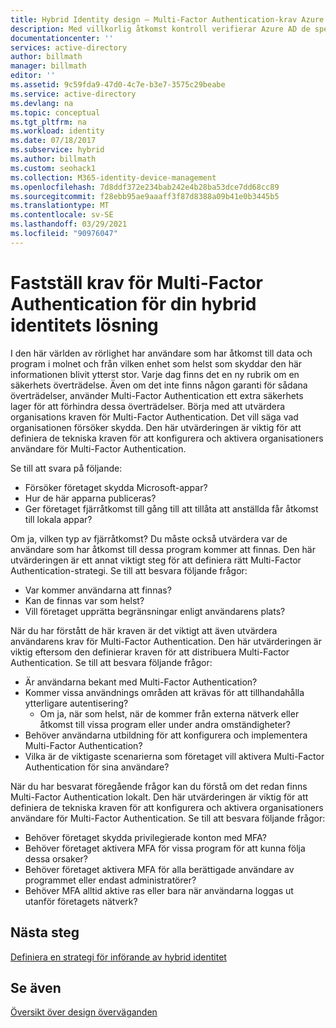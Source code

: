 ```yaml
---
title: Hybrid Identity design – Multi-Factor Authentication-krav Azure | Microsoft Docs
description: Med villkorlig åtkomst kontroll verifierar Azure AD de specifika villkor som du väljer när du autentiserar användaren och innan du tillåter åtkomst till programmet.
documentationcenter: ''
services: active-directory
author: billmath
manager: billmath
editor: ''
ms.assetid: 9c59fda9-47d0-4c7e-b3e7-3575c29beabe
ms.service: active-directory
ms.devlang: na
ms.topic: conceptual
ms.tgt_pltfrm: na
ms.workload: identity
ms.date: 07/18/2017
ms.subservice: hybrid
ms.author: billmath
ms.custom: seohack1
ms.collection: M365-identity-device-management
ms.openlocfilehash: 7d8ddf372e234bab242e4b28ba53dce7dd68cc89
ms.sourcegitcommit: f28ebb95ae9aaaff3f87d8388a09b41e0b3445b5
ms.translationtype: MT
ms.contentlocale: sv-SE
ms.lasthandoff: 03/29/2021
ms.locfileid: "90976047"
---
```

# <a name="determine-multi-factor-authentication-requirements-for-your-hybrid-identity-solution"></a>Fastställ krav för Multi-Factor Authentication för din hybrid identitets lösning
I den här världen av rörlighet har användare som har åtkomst till data och program i molnet och från vilken enhet som helst som skyddar den här informationen blivit ytterst stor.  Varje dag finns det en ny rubrik om en säkerhets överträdelse.  Även om det inte finns någon garanti för sådana överträdelser, använder Multi-Factor Authentication ett extra säkerhets lager för att förhindra dessa överträdelser.
Börja med att utvärdera organisations kraven för Multi-Factor Authentication. Det vill säga vad organisationen försöker skydda.  Den här utvärderingen är viktig för att definiera de tekniska kraven för att konfigurera och aktivera organisationers användare för Multi-Factor Authentication.

Se till att svara på följande:

* Försöker företaget skydda Microsoft-appar? 
* Hur de här apparna publiceras?
* Ger företaget fjärråtkomst till gång till att tillåta att anställda får åtkomst till lokala appar?

Om ja, vilken typ av fjärråtkomst? Du måste också utvärdera var de användare som har åtkomst till dessa program kommer att finnas. Den här utvärderingen är ett annat viktigt steg för att definiera rätt Multi-Factor Authentication-strategi. Se till att besvara följande frågor:

* Var kommer användarna att finnas?
* Kan de finnas var som helst?
* Vill företaget upprätta begränsningar enligt användarens plats?

När du har förstått de här kraven är det viktigt att även utvärdera användarens krav för Multi-Factor Authentication. Den här utvärderingen är viktig eftersom den definierar kraven för att distribuera Multi-Factor Authentication. Se till att besvara följande frågor:

* Är användarna bekant med Multi-Factor Authentication?
* Kommer vissa användnings områden att krävas för att tillhandahålla ytterligare autentisering?  
  * Om ja, när som helst, när de kommer från externa nätverk eller åtkomst till vissa program eller under andra omständigheter?
* Behöver användarna utbildning för att konfigurera och implementera Multi-Factor Authentication?
* Vilka är de viktigaste scenarierna som företaget vill aktivera Multi-Factor Authentication för sina användare?

När du har besvarat föregående frågor kan du förstå om det redan finns Multi-Factor Authentication lokalt. Den här utvärderingen är viktig för att definiera de tekniska kraven för att konfigurera och aktivera organisationers användare för Multi-Factor Authentication. Se till att besvara följande frågor:

* Behöver företaget skydda privilegierade konton med MFA?
* Behöver företaget aktivera MFA för vissa program för att kunna följa dessa orsaker?
* Behöver företaget aktivera MFA för alla berättigade användare av programmet eller endast administratörer?
* Behöver MFA alltid aktive ras eller bara när användarna loggas ut utanför företagets nätverk?

## <a name="next-steps"></a>Nästa steg
[Definiera en strategi för införande av hybrid identitet](plan-hybrid-identity-design-considerations-identity-adoption-strategy.md)

## <a name="see-also"></a>Se även
[Översikt över design överväganden](plan-hybrid-identity-design-considerations-overview.md)

